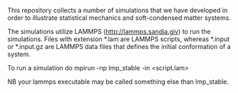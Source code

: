 This repository collects a number of simulations that we have developed in order to
illustrate statistical mechanics and soft-condensed matter systems.

The simulations utilize LAMMPS (http://lammps.sandia.giv) to run the simulations.
Files with extension *.lam are LAMMPS scripts, whereas *.input or *.input.gz are
LAMMPS data files that defines the initial conformation of a system.

To run a simulation do
    mpirun -np <cores> lmp_stable -in <script.lam>

NB your lammps executable may be called something else than lmp_stable.
